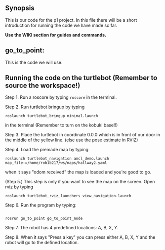 ## Synopsis

This is our code for the p1 project. In this file there will be a short introduction for running the code we have made so far.

**Use the WIKI section for guides and commands.**

## go_to_point:

This is the code we will use.

## Running the code on the turtlebot (Remember to source the workspace!)

Step 1. Run a roscore by typing `roscore` in the terminal.


Step 2. Run turtlebot bringup by typing 
```
roslaunch turtlebot_bringup minimal.launch
```
in the terminal (Remember to turn on the kobuki base!!)


Step 3. Place the turtlebot in coordinate 0.0.0 which is in front of our door in the middle of the yellow line. (else use the pose estimate in RVIZ)


Step 4. Load the premade map by typing 
```
roslaunch turtlebot_navigation amcl_demo.launch map_file:=/home/rob1b217/ws/maps/hallway2.yaml
```
when it says "odom received" the map is loaded and you're good to go.


(Step 5.) This step is only if you want to see the map on the screen. Open rviz by typing 
```
roslaunch turtlebot_rviz_launchers view_navigation.launch
```


Step 6. Run the program by typing:
```

rosrun go_to_point go_to_point_node
```

Step 7. The robot has 4 predefined locations: A, B, X, Y. 


Step 8. When it says "Press a key" you can press either A, B, X, Y and the robot will go to the defined location.
